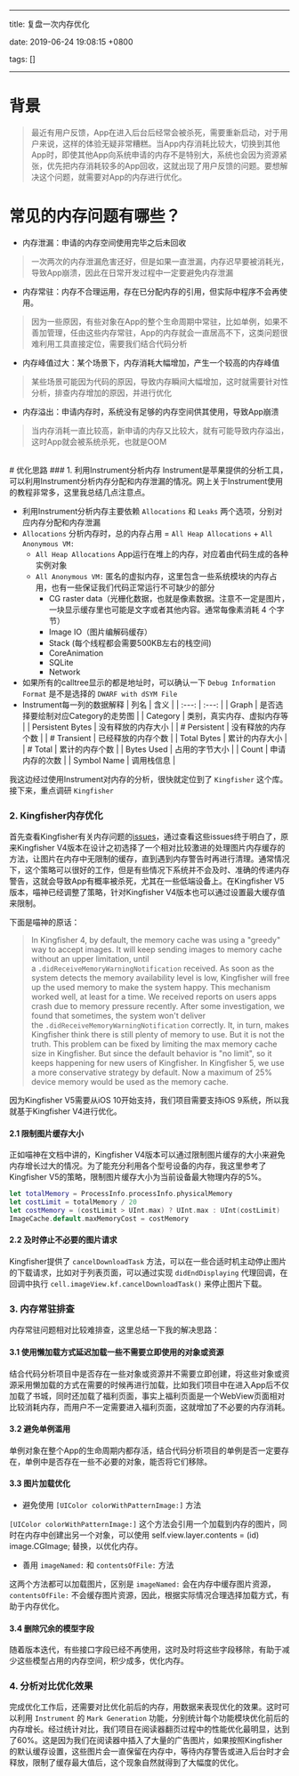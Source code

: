 
---

title: 复盘一次内存优化

date: 2019-06-24 19:08:15 +0800

tags: []

---
<a name="PMUtg"></a>
# 背景
> 最近有用户反馈，App在进入后台后经常会被杀死，需要重新启动，对于用户来说，这样的体验无疑非常糟糕。当App内存消耗比较大，切换到其他App时，即使其他App向系统申请的内存不是特别大，系统也会因为资源紧张，优先把内存消耗较多的App回收，这就出现了用户反馈的问题。要想解决这个问题，就需要对App的内存进行优化。


<a name="deoSu"></a>
# 常见的内存问题有哪些？

- 内存泄漏：申请的内存空间使用完毕之后未回收
> 一次两次的内存泄漏危害还好，但是如果一直泄漏，内存迟早要被消耗光，导致App崩溃，因此在日常开发过程中一定要避免内存泄漏

- 内存常驻：内存不合理运用，存在已分配内存的引用，但实际中程序不会再使用。
> 因为一些原因，有些对象在App的整个生命周期中常驻，比如单例，如果不善加管理，任由这些内存常驻，App的内存就会一直居高不下，这类问题很难利用工具直接定位，需要我们结合代码分析

- 内存峰值过大：某个场景下，内存消耗大幅增加，产生一个较高的内存峰值
> 某些场景可能因为代码的原因，导致内存瞬间大幅增加，这时就需要针对性分析，排查内存增加的原因，并进行优化

- 内存溢出：申请内存时，系统没有足够的内存空间供其使用，导致App崩溃
> 当内存消耗一直比较高，新申请的内存又比较大，就有可能导致内存溢出，这时App就会被系统杀死，也就是OOM

<br />
<a name="te3Wg"></a>
# 优化思路
<a name="nwgan"></a>
### 1. 利用Instrument分析内存
Instrument是苹果提供的分析工具，可以利用Instrument分析内存分配和内存泄漏的情况。网上关于Instrument使用的教程非常多，这里我总结几点注意点。

- 利用Instrument分析内存主要依赖 `Allocations` 和 `Leaks` 两个选项，分别对应内存分配和内存泄漏
- `Allocations` 分析内存时，总的内存占用 = `All Heap Allocations` + `All Anonymous VM:` 
  - `All Heap Allocations` App运行在堆上的内存，对应着由代码生成的各种实例对象
  - `All Anonymous VM:` 匿名的虚拟内存，这里包含一些系统模块的内存占用，也有一些保证我们代码正常运行不可缺少的部分
    - CG raster data（光栅化数据，也就是像素数据。注意不一定是图片，一块显示缓存里也可能是文字或者其他内容。通常每像素消耗 4 个字节）
    - Image IO（图片编解码缓存）
    - Stack (每个线程都会需要500KB左右的栈空间)
    - CoreAnimation
    - SQLite
    - Network
- 如果所有的calltree显示的都是地址时，可以确认一下 `Debug Information Format` 是不是选择的 `DWARF with dSYM File` 
- Instrument每一列的数据解释
| 列名 | 含义 |
| :---: | :---: |
| Graph | 是否选择要绘制对应Category的走势图 |
| Category | 类别，真实内存、虚拟内存等 |
| Persistent Bytes | 没有释放的内存大小 |
| # Persistent | 没有释放的内存个数 |
| # Transient | 已经释放的内存个数 |
| Total Bytes | 累计的内存大小 |
| # Total | 累计的内存个数 |
| Bytes Used | 占用的字节大小 |
| Count | 申请内存的次数 |
| Symbol Name | 调用栈信息 |


我这边经过使用Instrument对内存的分析，很快就定位到了 `Kingfisher` 这个库。接下来，重点调研 `Kingfisher` 

<a name="AvPoN"></a>
### 2. Kingfisher内存优化
首先查看Kingfisher有关内存问题的[issues](https://github.com/onevcat/Kingfisher/issues?utf8=✓&q=is%3Aissue+is%3Aclosed+memory)，通过查看这些issues终于明白了，原来Kingfisher V4版本在设计之初选择了一个相对比较激进的处理图片内存缓存的方法，让图片在内存中无限制的缓存，直到遇到内存警告时再进行清理。通常情况下，这个策略可以很好的工作，但是有些情况下系统并不会及时、准确的传递内存警告，这就会导致App有概率被杀死，尤其在一些低端设备上。在Kingfisher V5版本，喵神已经调整了策略，针对Kingfisher V4版本也可以通过设置最大缓存值来限制。

下面是喵神的原话：
> In Kingfisher 4, by default, the memory cache was using a "greedy" way to accept images. It will keep sending images to memory cache without an upper limitation, until a `.didReceiveMemoryWarningNotification` received. As soon as the system detects the memory availability level is low, Kingfisher will free up the used memory to make the system happy.
> This mechanism worked well, at least for a time. We received reports on users apps crash due to memory pressure recently. After some investigation, we found that sometimes, the system won't deliver the `.didReceiveMemoryWarningNotification` correctly. It, in turn, makes Kingfisher think there is still plenty of memory to use. But it is not the truth.
> This problem can be fixed by limiting the max memory cache size in Kingfisher. But since the default behavior is "no limit", so it keeps happening for new users of Kingfisher. In Kingfisher 5, we use a more conservative strategy by default. Now a maximum of 25% device memory would be used as the memory cache.

因为Kingfisher V5需要从iOS 10开始支持，我们项目需要支持iOS 9系统，所以我就基于Kingfisher V4进行优化。
<a name="NywtA"></a>
#### 2.1 限制图片缓存大小
正如喵神在文档中讲的，Kingfisher V4版本可以通过限制图片缓存的大小来避免内存增长过大的情况。为了能充分利用各个型号设备的内存，我这里参考了Kingfisher V5的策略，限制图片缓存大小为当前设备最大物理内存的5%。

```swift
let totalMemory = ProcessInfo.processInfo.physicalMemory
let costLimit = totalMemory / 20
let costMemory = (costLimit > UInt.max) ? UInt.max : UInt(costLimit)
ImageCache.default.maxMemoryCost = costMemory
```

<a name="WRHRD"></a>
#### 2.2 及时停止不必要的图片请求
Kingfisher提供了 `cancelDownloadTask` 方法，可以在一些合适时机主动停止图片的下载请求，比如对于列表页面，可以通过实现 `didEndDisplaying` 代理回调，在回调中执行 `cell.imageView.kf.cancelDownloadTask()` 来停止图片下载。

<a name="OmOXQ"></a>
### 3. 内存常驻排查
内存常驻问题相对比较难排查，这里总结一下我的解决思路：
<a name="EjaD4"></a>
#### 3.1 使用懒加载方式延迟加载一些不需要立即使用的对象或资源
结合代码分析项目中是否存在一些对象或资源并不需要立即创建，将这些对象或资源采用懒加载的方式在需要的时候再进行加载，比如我们项目中在进入App后不仅加载了书城，同时还加载了福利页面，事实上福利页面是一个WebView页面相对比较消耗内存，而用户不一定需要进入福利页面，这就增加了不必要的内存消耗。

<a name="15goR"></a>
#### 3.2 避免单例滥用
单例对象在整个App的生命周期内都存活，结合代码分析项目的单例是否一定要存在，单例中是否存在一些不必要的对象，能否将它们移除。

<a name="cjarl"></a>
#### 3.3 图片加载优化

- 避免使用 `[UIColor colorWithPatternImage:]` 方法

`[UIColor colorWithPatternImage:]` 这个方法会引用一个加载到内存的图片，同时在内存中创建出另一个对象，可以使用 self.view.layer.contents = (id) image.CGImage; 替换，以优化内存。

- 善用 `imageNamed:` 和 `contentsOfFile:` 方法

这两个方法都可以加载图片，区别是 `imageNamed:` 会在内存中缓存图片资源， `contentsOfFile:` 不会缓存图片资源，因此，根据实际情况合理选择加载方式，有助于内存优化。

<a name="FnSmF"></a>
#### 3.4 删除冗余的模型字段
随着版本迭代，有些接口字段已经不再使用，这时及时将这些字段移除，有助于减少这些模型占用的内存空间，积少成多，优化内存。

<a name="E4BtI"></a>
### 4. 分析对比优化效果
完成优化工作后，还需要对比优化前后的内存，用数据来表现优化的效果。这时可以利用 `Instrument` 的 `Mark Generation` 功能，分别统计每个功能模块优化前后的内存增长。经过统计对比，我们项目在阅读器翻页过程中的性能优化最明显，达到了60%。这是因为我们在阅读器中插入了大量的广告图片，如果按照Kingfisher的默认缓存设置，这些图片会一直保留在内存中，等待内存警告或进入后台时才会释放，限制了缓存最大值后，这个现象自然就得到了大幅度的优化。




